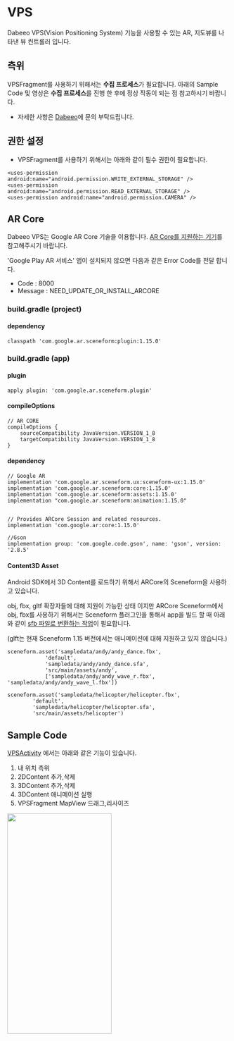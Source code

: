 # VPS
Dabeeo VPS(Vision Positioning System) 기능을 사용할 수 있는 AR, 지도뷰를 나타낸 뷰 컨트롤러 입니다.

## 측위
VPSFragment를 사용하기 위해서는 **수집 프로세스**가 필요합니다.
아래의 Sample Code 및 영상은 **수집 프로세스**를 진행 한 후에 정상 작동이 되는 점 참고하시기 바랍니다.

* 자세한 사항은 [Dabeeo](https://www.dabeeo.com/ko/contact/)에 문의 부탁드립니다.

## 권한 설정
* VPSFragment를 사용하기 위해서는 아래와 같이 필수 권한이 필요합니다.

```android
<uses-permission android:name="android.permission.WRITE_EXTERNAL_STORAGE" />
<uses-permission android:name="android.permission.READ_EXTERNAL_STORAGE" />
<uses-permission android:name="android.permission.CAMERA" />
```

## AR Core
Dabeeo VPS는 Google AR Core 기술을 이용합니다.
[AR Core를 지원하는 기기](https://developers.google.com/ar/discover/supported-devices)를 참고해주시기 바랍니다.

'Google Play AR 서비스' 앱이 설치되지 않으면 다음과 같은 Error Code를 전달 합니다.

* Code : 8000
* Message : NEED_UPDATE_OR_INSTALL_ARCORE	

### build.gradle (project)
#### dependency
```
classpath 'com.google.ar.sceneform:plugin:1.15.0'
```

### build.gradle (app)

#### plugin
```
apply plugin: 'com.google.ar.sceneform.plugin'
```

#### compileOptions
```
// AR CORE
compileOptions {
    sourceCompatibility JavaVersion.VERSION_1_8
    targetCompatibility JavaVersion.VERSION_1_8
}
```

#### dependency
```
// Google AR
implementation 'com.google.ar.sceneform.ux:sceneform-ux:1.15.0'
implementation 'com.google.ar.sceneform:core:1.15.0'
implementation 'com.google.ar.sceneform:assets:1.15.0'
implementation "com.google.ar.sceneform:animation:1.15.0"


// Provides ARCore Session and related resources.
implementation 'com.google.ar:core:1.15.0'

//Gson
implementation group: 'com.google.code.gson', name: 'gson', version: '2.8.5'

```

#### Content3D Asset

Android SDK에서 3D Content를 로드하기 위해서 ARCore의 Sceneform을 사용하고 있습니다.

obj, fbx, gltf 확장자들에 대해 지원이 가능한 상태 이지만 ARCore Sceneform에서 obj, fbx를 사용하기 위해서는
Sceneform 플러그인을 통해서 app을 빌드 할 때 아래와 같이 [sfb 파일로 변환하는 작업](https://developers.google.com/sceneform/develop/import-assets)이 필요합니다.

(glft는 현재 Sceneform 1.15 버전에서는 애니메이션에 대해 지원하고 있지 않습니다.)

```
sceneform.asset('sampledata/andy/andy_dance.fbx',
            'default',
            'sampledata/andy/andy_dance.sfa',
            'src/main/assets/andy',
            ['sampledata/andy/andy_wave_r.fbx', 'sampledata/andy/andy_wave_l.fbx'])

sceneform.asset('sampledata/helicopter/helicopter.fbx',
        'default',
        'sampledata/helicopter/helicopter.sfa',
        'src/main/assets/helicopter')
```


## Sample Code
[VPSActivity](./VPSActivity.kt) 에서는 아래와 같은 기능이 있습니다.

1. 내 위치 측위
2. 2DContent 추가,삭제
3. 3DContent 추가,삭제
4. 3DContent 애니메이션 실행
5. VPSFragment MapView 드래그,리사이즈

<img src="sample.gif" width="236.5" height="500" />
